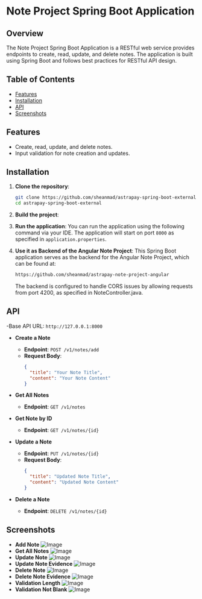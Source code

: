 # Note Project Spring Boot Application

## Overview

The Note Project Spring Boot Application is a RESTful web service provides endpoints to create, read, update, and delete notes. The application is built using Spring Boot and follows best practices for RESTful API design.

## Table of Contents
- [Features](#features)
- [Installation](#installation)
- [API](#api)
- [Screenshots](#screenshots)

## Features

- Create, read, update, and delete notes.
- Input validation for note creation and updates.

## Installation

1. **Clone the repository**:
   ```bash
   git clone https://github.com/sheanmad/astrapay-spring-boot-external.git
   cd astrapay-spring-boot-external
   ```

2. **Build the project**:

3. **Run the application**:
   You can run the application using the following command via your IDE.
   The application will start on port `8000` as specified in `application.properties`.
   
4. **Use it as Backend of the Angular Note Project**:
   This Spring Boot application serves as the backend for the Angular Note Project, which can be found at:
   ```bash
   https://github.com/sheanmad/astrapay-note-project-angular
   ```
   The backend is configured to handle CORS issues by allowing requests from port 4200, as specified in NoteController.java.


## API
-Base API URL: `http://127.0.0.1:8000`
- **Create a Note**
  - **Endpoint**: `POST /v1/notes/add`
  - **Request Body**:
    ```json
    {
      "title": "Your Note Title",
      "content": "Your Note Content"
    }
    ```

- **Get All Notes**
  - **Endpoint**: `GET /v1/notes`

- **Get Note by ID**
  - **Endpoint**: `GET /v1/notes/{id}`

- **Update a Note**
  - **Endpoint**: `PUT /v1/notes/{id}`
  - **Request Body**:
    ```json
    {
      "title": "Updated Note Title",
      "content": "Updated Note Content"
    }
    ```

- **Delete a Note**
  - **Endpoint**: `DELETE /v1/notes/{id}`

## Screenshots
- **Add Note**
![Image](https://github.com/user-attachments/assets/5e501134-bafd-4d84-90df-e0a8563187e0)
- **Get All Notes**
![Image](https://github.com/user-attachments/assets/40c1517b-f2dc-4044-9402-ec6418ba5ba1)
- **Update Note**
![Image](https://github.com/user-attachments/assets/6fadf1bb-0dae-44b2-a730-b6bfb2db49cf)
- **Update Note Evidence**
![Image](https://github.com/user-attachments/assets/7743c104-861a-4c7c-a894-03757f2d7509)
- **Delete Note**
![Image](https://github.com/user-attachments/assets/15a9444e-3c98-4699-83c8-8c60da8288b7)
- **Delete Note Evidence**
![Image](https://github.com/user-attachments/assets/b050577d-9d4d-49bf-bdbc-84a6b8c5200a)
- **Validation Length**
![Image](https://github.com/user-attachments/assets/bf07a0d8-4a43-4c11-855e-2493c5bf3907)
- **Validation Not Blank**
![Image](https://github.com/user-attachments/assets/277010c6-e583-4821-aa0a-71178cce5f08)
